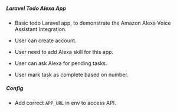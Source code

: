 ##### Laravel Todo Alexa App

- Basic todo Laravel app, to demonstrate the Amazon Alexa Voice Assistant Integration.

- User can create account.
- User need to add Alexa skill for this app.
- User can ask Alexa for pending tasks.
- User mark task as complete based on number.


##### Config
- Add correct `APP_URL` in env to access API.